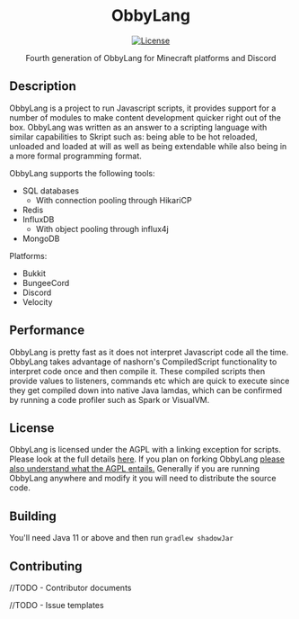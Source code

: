 <div align="center">
<h1>ObbyLang</h1>

[![License](https://img.shields.io/badge/license-AGPL%20with%20linking%20exception-blue)](https://github.com/ClubObsidian/ObbyLang/blob/master/LICENSE)

Fourth generation of ObbyLang for Minecraft platforms and Discord
</div>

## Description

ObbyLang is a project to run Javascript scripts, it provides support for a number of modules to make content development quicker right out of the box. ObbyLang was written as an answer to a scripting language with similar capabilities to Skript such as: being able to be hot reloaded, unloaded and loaded at will as well as being extendable while also being in a more formal programming format.

ObbyLang supports the following tools:
* SQL databases
  * With connection pooling through HikariCP
* Redis
* InfluxDB
  * With object pooling through influx4j
* MongoDB

Platforms:
* Bukkit
* BungeeCord
* Discord
* Velocity

## Performance

ObbyLang is pretty fast as it does not interpret Javascript code all the time. ObbyLang takes advantage of nashorn's CompiledScript functionality to interpret code once and then compile it. These compiled scripts then provide values to listeners, commands etc which are quick to execute since they get compiled down into native Java lamdas, which can be confirmed by running a code profiler such as Spark or VisualVM.

## License

ObbyLang is licensed under the AGPL with a linking exception for scripts. Please look at the full details [here](https://github.com/ClubObsidian/ObbyLang/blob/master/LICENSE#L664-L669). 
If you plan on forking ObbyLang [please also understand what the AGPL entails.](https://tldrlegal.com/license/gnu-affero-general-public-license-v3-(agpl-3.0)) Generally if you are running ObbyLang anywhere and modify it you will need to distribute the source code.

## Building

You'll need Java 11 or above and then run `gradlew shadowJar`

## Contributing

//TODO - Contributor documents

//TODO - Issue templates